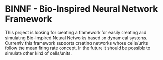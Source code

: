 # BINNF - Bio-Inspired Neural Network Framework

This project is looking for creating a framework for easily creating and simulating Bio-Inspired Neural Networks based on dynamical systems. Currently this framework supports creating networks whose cells/units follow the mean firing rate concept. In the future it should be possible to simulate other kind of cells/units.


